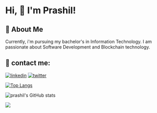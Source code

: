 
# Hi, 👋  I'm Prashil!


## 🚀 About Me
Currently, i'm pursuing my bachelor's in Information Technology. I am passionate about Software Development and Blockchain technology.


## 🔗  contact me:
[![linkedin](https://img.shields.io/badge/linkedin-0A66C2?style=for-the-badge&logo=linkedin&logoColor=white)](https://www.linkedin.com/in/prashil-vaishnani-65b343194)
[![twitter](https://img.shields.io/badge/twitter-1DA1F2?style=for-the-badge&logo=twitter&logoColor=white)](https://twitter.com/prashildV)

[![Top Langs](https://github-readme-stats.vercel.app/api/top-langs/?username=prashil-vaishnani&layout=compact)](https://github.com/prashil-vaishnani)


![prashil's GitHub stats](https://github-readme-stats.vercel.app/api?username=prashil-vaishnani&theme=dark&show_icons=true)

![](https://komarev.com/ghpvc/?username=prashil-vaishnani&style=flat-square)
